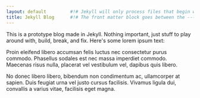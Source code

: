 ```yaml
---
layout: default         #!# Jekyll will only process files that begin with the front matter block.
title: Jekyll Blog      #!# The front matter block goes between the --- lines.
---
```


This is a prototype blog made in Jekyll. Nothing important, just stuff to play around with, build, break, and fix. Here's some lorem ipsum text:

Proin eleifend libero accumsan felis luctus nec consectetur purus commodo. Phasellus sodales est nec massa imperdiet commodo. Maecenas risus nulla, placerat vel vestibulum vel, dapibus quis libero.

No donec libero libero, bibendum non condimentum ac, ullamcorper at sapien. Duis feugiat urna vel justo cursus facilisis. Vivamus ligula dui, convallis a varius vitae, facilisis eget magna.
